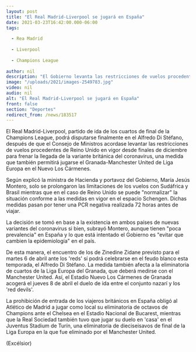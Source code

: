 ```yaml
---
layout: post
title: "El Real Madrid-Liverpool se jugará en España"
date: 2021-03-23T16:42:00.000-06:00
tags:
  
  - Rea Madrid
  
  - Liverpool
  
  - Champions League
  
author: nil
description: "El Gobierno levanta las restricciones de vuelos procedentes del Reino Unido, por lo que el partido de ida se podrá disputar en el Alfredo di Stéfano"
image: "/uploads/2021/images-2549783.jpg"
video: nil
audio: nil
alt: "El Real Madrid-Liverpool se jugará en España"
front: false
section: "Deportes"
redirect_from: /news/183517
---
```


El Real Madrid-Liverpool, partido de ida de los cuartos de final de la Champions League, podrá disputarse finalmente en el Alfredo Di Stéfano, después de que el Consejo de Ministros acordase levantar las restricciones de vuelos procedentes de Reino Unido en vigor desde finales de diciembre para frenar la llegada de la variante británica del coronavirus, una medida que también permitirá jugarse el Granada-Manchester United de Liga Europa en el Nuevo Los Cármenes.

Según explicó la ministra de Hacienda y portavoz del Gobierno, María Jesús Montero, solo se prolongaron las limitaciones de los vuelos con Sudáfrica y Brasil mientras que en el caso de Reino Unido se puede "normalizar" la situación conforme a las medidas en vigor en el espacio Schengen. Dichas medidas pasan por tener una PCR negativa realizada 72 horas antes de viajar.

La decisión se tomó en base a la existencia en ambos países de nuevas variantes del coronavirus si bien, subrayó Montero, aunque tienen "poca prevalencia" en España y lo que está intentado el Gobierno es "evitar que cambien la epidemiología" en el país.

De esta manera, el encuentro de los de Zinedine Zidane previsto para el martes 6 de abril ante los 'reds' sí podrá celebrarse en el feudo blanco esta temporada, el Alfredo Di Stéfano. La medida también afecta a la eliminatoria de cuartos de la Liga Europa del Granada, que deberá medirse con el Manchester United. Así, el Estadio Nuevo Los Cármenes de Granada acogerá el jueves 8 de abril el duelo de ida entre el conjunto nazarí y los 'red devils'.

La prohibición de entrada de los viajeros británicos en España obligó al Atlético de Madrid a jugar como local su eliminatoria de octavos de Champions ante el Chelsea en el Estadio Nacional de Bucarest, mientras que la Real Sociedad también tuvo que jugar su duelo en 'casa' en el Juventus Stadium de Turín, una eliminatoria de dieciseisavos de final de la Liga Europa en la que fue eliminado por el Manchester United.

(Excélsior)